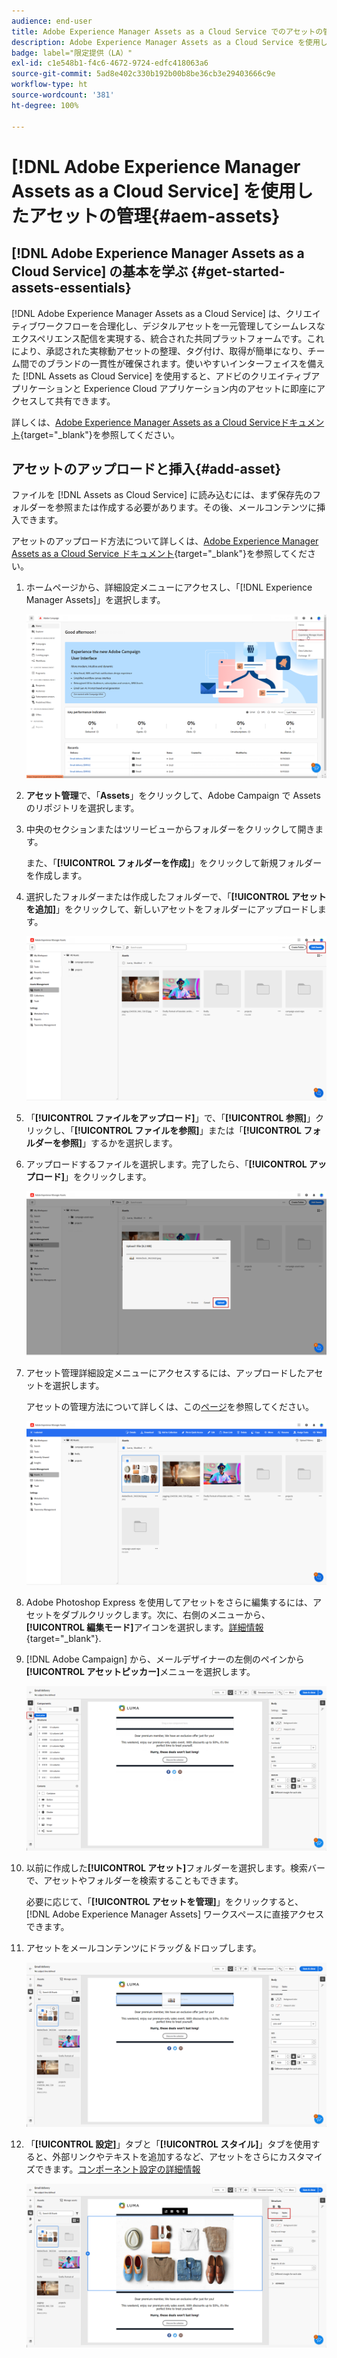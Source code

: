 ```yaml
---
audience: end-user
title: Adobe Experience Manager Assets as a Cloud Service でのアセットの管理
description: Adobe Experience Manager Assets as a Cloud Service を使用してアセットを管理する方法を学ぶ
badge: label="限定提供（LA）"
exl-id: c1e548b1-f4c6-4672-9724-edfc418063a6
source-git-commit: 5ad8e402c330b192b00b8be36cb3e29403666c9e
workflow-type: ht
source-wordcount: '381'
ht-degree: 100%

---
```


# [!DNL Adobe Experience Manager Assets as a Cloud Service] を使用したアセットの管理{#aem-assets}

## [!DNL Adobe Experience Manager Assets as a Cloud Service] の基本を学ぶ {#get-started-assets-essentials}

[!DNL Adobe Experience Manager Assets as a Cloud Service] は、クリエイティブワークフローを合理化し、デジタルアセットを一元管理してシームレスなエクスペリエンス配信を実現する、統合された共同プラットフォームです。これにより、承認された実稼動アセットの整理、タグ付け、取得が簡単になり、チーム間でのブランドの一貫性が確保されます。使いやすいインターフェイスを備えた [!DNL Assets as Cloud Service] を使用すると、アドビのクリエイティブアプリケーションと Experience Cloud アプリケーション内のアセットに即座にアクセスして共有できます。

詳しくは、[Adobe Experience Manager Assets as a Cloud Serviceドキュメント](https://experienceleague.adobe.com/docs/experience-manager-cloud-service/content/assets/home.html?lang=ja){target="_blank"}を参照してください。

## アセットのアップロードと挿入{#add-asset}

ファイルを [!DNL Assets as Cloud Service] に読み込むには、まず保存先のフォルダーを参照または作成する必要があります。その後、メールコンテンツに挿入できます。

アセットのアップロード方法について詳しくは、[Adobe Experience Manager Assets as a Cloud Service ドキュメント](https://experienceleague.adobe.com/docs/experience-manager-cloud-service/content/assets/assets-view/add-delete-assets-view.html?lang=ja){target="_blank"}を参照してください。

1. ホームページから、詳細設定メニューにアクセスし、「[!DNL Experience Manager Assets]」を選択します。

   ![](assets/assets_1.png)

1. **アセット管理**&#x200B;で、「**Assets**」をクリックして、Adobe Campaign で Assets のリポジトリを選択します。

1. 中央のセクションまたはツリービューからフォルダーをクリックして開きます。

   また、「**[!UICONTROL フォルダーを作成]**」をクリックして新規フォルダーを作成します。

1. 選択したフォルダーまたは作成したフォルダーで、「**[!UICONTROL アセットを追加]**」をクリックして、新しいアセットをフォルダーにアップロードします。

   ![](assets/assets_2.png)

1. 「**[!UICONTROL ファイルをアップロード]**」で、「**[!UICONTROL 参照]**」クリックし、「**[!UICONTROL ファイルを参照]**」または「**[!UICONTROL フォルダーを参照]**」するかを選択します。

1. アップロードするファイルを選択します。完了したら、「**[!UICONTROL アップロード]**」をクリックします。

   ![](assets/assets_3.png)

1. アセット管理詳細設定メニューにアクセスするには、アップロードしたアセットを選択します。

   アセットの管理方法について詳しくは、この[ページ](https://experienceleague.adobe.com/docs/experience-manager-cloud-service/content/assets/assets-view/manage-organize-assets-view.html?lang=ja)を参照してください。

   ![](assets/assets_4.png)

1. Adobe Photoshop Express を使用してアセットをさらに編集するには、アセットをダブルクリックします。次に、右側のメニューから、**[!UICONTROL 編集モード]**&#x200B;アイコンを選択します。[詳細情報](https://experienceleague.adobe.com/docs/experience-manager-cloud-service/content/assets/assets-view/edit-images-assets-view.html?lang=ja#edit-using-express){target="_blank"}.

1. [!DNL Adobe Campaign] から、メールデザイナーの左側のペインから&#x200B;**[!UICONTROL アセットピッカー]**&#x200B;メニューを選択します。

   ![](assets/assets_6.png)

1. 以前に作成した&#x200B;**[!UICONTROL アセット]**&#x200B;フォルダーを選択します。検索バーで、アセットやフォルダーを検索することもできます。

   必要に応じて、「**[!UICONTROL アセットを管理]**」をクリックすると、[!DNL Adobe Experience Manager Assets] ワークスペースに直接アクセスできます。

1. アセットをメールコンテンツにドラッグ＆ドロップします。

   ![](assets/assets_5.png)

1. 「**[!UICONTROL 設定]**」タブと「**[!UICONTROL スタイル]**」タブを使用すると、外部リンクやテキストを追加するなど、アセットをさらにカスタマイズできます。[コンポーネント設定の詳細情報](../email/content-components.md)

   ![](assets/assets_7.png)
